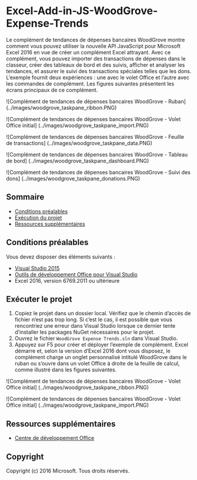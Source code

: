 # <a name="excel-add-in-js-woodgrove-expense-trends"></a>Excel-Add-in-JS-WoodGrove-Expense-Trends

Le complément de tendances de dépenses bancaires WoodGrove montre comment vous pouvez utiliser la nouvelle API JavaScript pour Microsoft Excel 2016 en vue de créer un complément Excel attrayant. Avec ce complément, vous pouvez importer des transactions de dépenses dans le classeur, créer des tableaux de bord et des suivis, afficher et analyser les tendances, et assurer le suivi des transactions spéciales telles que les dons. L’exemple fournit deux expériences : une avec le volet Office et l’autre avec les commandes de complément. Les figures suivantes présentent les écrans principaux de ce complément.

![Complément de tendances de dépenses bancaires WoodGrove - Ruban] (../images/woodgrove_taskpane_ribbon.PNG)

![Complément de tendances de dépenses bancaires WoodGrove - Volet Office initial] (../images/woodgrove_taskpane_import.PNG)

![Complément de tendances de dépenses bancaires WoodGrove - Feuille de transactions] (../images/woodgrove_taskpane_data.PNG)

![Complément de tendances de dépenses bancaires WoodGrove - Tableau de bord] (../images/woodgrove_taskpane_dashboard.PNG)

![Complément de tendances de dépenses bancaires WoodGrove - Suivi des dons] (../images/woodgrove_taskpane_donations.PNG)

## <a name="table-of-contents"></a>Sommaire

* [Conditions préalables](#prerequisites)
* [Exécution du projet](#run-the-project)
* [Ressources supplémentaires](#additional-resources)

## <a name="prerequisites"></a>Conditions préalables

Vous devez disposer des éléments suivants :

* [Visual Studio 2015](https://www.visualstudio.com/downloads/download-visual-studio-vs.aspx)
* [Outils de développement Office pour Visual Studio](https://www.visualstudio.com/fr/vs/office-tools/)
* Excel 2016, version 6769.2011 ou ultérieure

## <a name="run-the-project"></a>Exécuter le projet

1. Copiez le projet dans un dossier local. Vérifiez que le chemin d’accès de fichier n’est pas trop long. Si c’est le cas, il est possible que vous rencontriez une erreur dans Visual Studio lorsque ce dernier tente d’installer les packages NuGet nécessaires pour le projet. 
2. Ouvrez le fichier `WoodGrove Expense Trends.sln` dans Visual Studio. 
3. Appuyez sur F5 pour créer et déployer l’exemple de complément. Excel démarre et, selon la version d’Excel 2016 dont vous disposez, le complément charge un onglet personnalisé intitulé WoodGrove dans le ruban ou s’ouvre dans un volet Office à droite de la feuille de calcul, comme illustré dans les figures suivantes.

![Complément de tendances de dépenses bancaires WoodGrove - Volet Office initial] (../images/woodgrove_taskpane_ribbon.PNG)

![Complément de tendances de dépenses bancaires WoodGrove - Volet Office initial] (../images/woodgrove_taskpane_import.PNG)

## <a name="additional-resources"></a>Ressources supplémentaires

* [Centre de développement Office](http://dev.office.com/)

## <a name="copyright"></a>Copyright
Copyright (c) 2016 Microsoft. Tous droits réservés.

